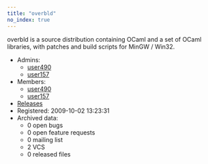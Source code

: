 ```yaml
---
title: "overbld"
no_index: true
---
```


overbld is a source distribution containing OCaml and a set of OCaml libraries, with patches and build scripts for MinGW / Win32.


* Admins:
  * [user490](/users/user490)
  * [user157](/users/user157)
* Members:
  * [user490](/users/user490)
  * [user157](/users/user157)
* [Releases](https://download.ocamlcore.org/overbld)
* Registered: 2009-10-02 13:23:31
* Archived data:
  * 0 open bugs
  * 0 open feature requests
  * 0 mailing list
  * 2 VCS
  * 0 released files
